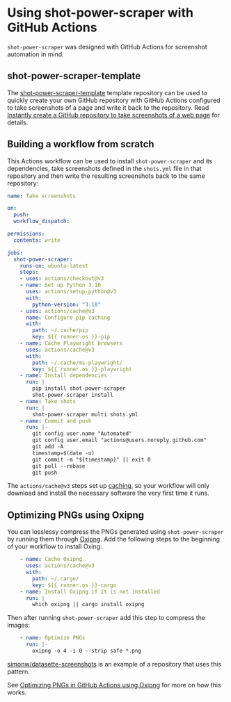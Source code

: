 # Using shot-power-scraper with GitHub Actions

`shot-power-scraper` was designed with GitHub Actions for screenshot automation in mind.

## shot-power-scraper-template

The [shot-power-scraper-template](https://github.com/simonw/shot-power-scraper-template) template repository can be used to quickly create your own GitHub repository with GitHub Actions configured to take screenshots of a page and write it back to the repository. Read [Instantly create a GitHub repository to take screenshots of a web page](https://simonwillison.net/2022/Mar/14/shot-power-scraper-template/) for details.

## Building a workflow from scratch

This Actions workflow can be used to install `shot-power-scraper` and its dependencies, take screenshots defined in the `shots.yml` file in that repository and then write the resulting screenshots back to the same repository:

```yaml
name: Take screenshots

on:
  push:
  workflow_dispatch:

permissions:
  contents: write

jobs:
  shot-power-scraper:
    runs-on: ubuntu-latest
    steps:
    - uses: actions/checkout@v3
    - name: Set up Python 3.10
      uses: actions/setup-python@v3
      with:
        python-version: "3.10"
    - uses: actions/cache@v3
      name: Configure pip caching
      with:
        path: ~/.cache/pip
        key: ${{ runner.os }}-pip
    - name: Cache Playwright browsers
      uses: actions/cache@v3
      with:
        path: ~/.cache/ms-playwright/
        key: ${{ runner.os }}-playwright
    - name: Install dependencies
      run: |
        pip install shot-power-scraper
        shot-power-scraper install
    - name: Take shots
      run: |
        shot-power-scraper multi shots.yml
    - name: Commit and push
      run: |-
        git config user.name "Automated"
        git config user.email "actions@users.noreply.github.com"
        git add -A
        timestamp=$(date -u)
        git commit -m "${timestamp}" || exit 0
        git pull --rebase
        git push
```
The `actions/cache@v3` steps set up [caching](https://github.com/actions/cache), so your workflow will only download and install the necessary software the very first time it runs.

## Optimizing PNGs using Oxipng

You can losslessy compress the PNGs generated using `shot-power-scraper` by running them through [Oxipng](https://github.com/shssoichiro/oxipng). Add the following steps to the beginning of your workflow to install Oxing:

```yaml
    - name: Cache Oxipng
      uses: actions/cache@v3
      with:
        path: ~/.cargo/
        key: ${{ runner.os }}-cargo
    - name: Install Oxipng if it is not installed
      run: |
        which oxipng || cargo install oxipng
```

Then after running `shot-power-scraper` add this step to compress the images:

```yaml
    - name: Optimize PNGs
      run: |-
        oxipng -o 4 -i 0 --strip safe *.png
```

[simonw/datasette-screenshots](https://github.com/simonw/datasette-screenshots) is an example of a repository that uses this pattern.

See [Optimizing PNGs in GitHub Actions using Oxipng](https://til.simonwillison.net/github-actions/oxipng) for more on how this works.

